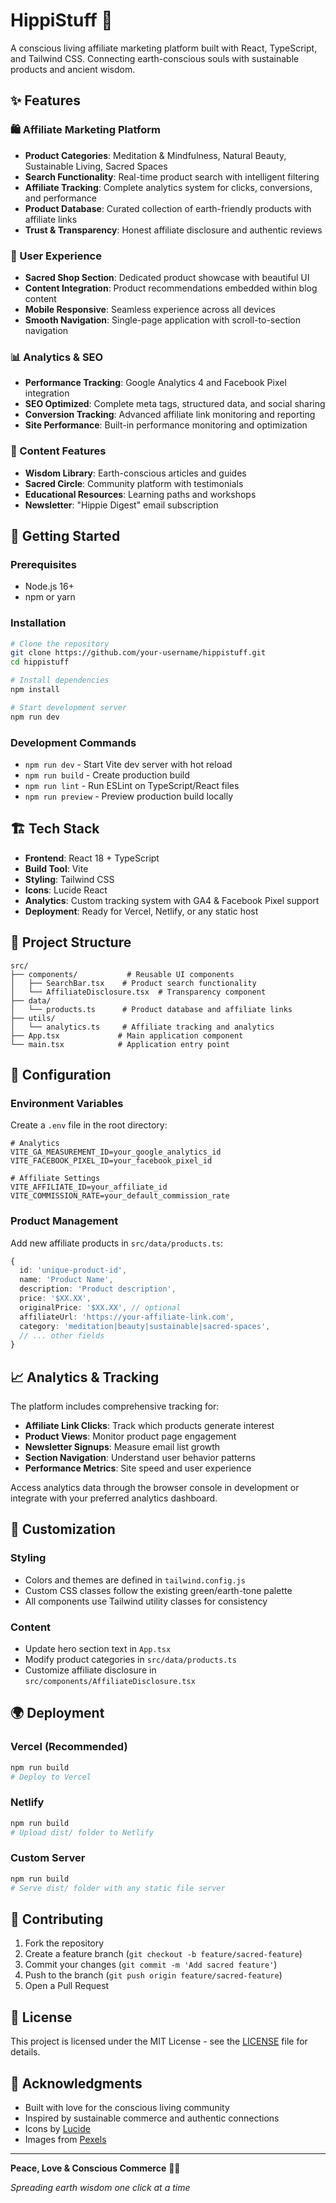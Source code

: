 # HippiStuff 🌿

A conscious living affiliate marketing platform built with React, TypeScript, and Tailwind CSS. Connecting earth-conscious souls with sustainable products and ancient wisdom.

## ✨ Features

### 🛍️ Affiliate Marketing Platform
- **Product Categories**: Meditation & Mindfulness, Natural Beauty, Sustainable Living, Sacred Spaces
- **Search Functionality**: Real-time product search with intelligent filtering
- **Affiliate Tracking**: Complete analytics system for clicks, conversions, and performance
- **Product Database**: Curated collection of earth-friendly products with affiliate links
- **Trust & Transparency**: Honest affiliate disclosure and authentic reviews

### 🎨 User Experience
- **Sacred Shop Section**: Dedicated product showcase with beautiful UI
- **Content Integration**: Product recommendations embedded within blog content
- **Mobile Responsive**: Seamless experience across all devices
- **Smooth Navigation**: Single-page application with scroll-to-section navigation

### 📊 Analytics & SEO
- **Performance Tracking**: Google Analytics 4 and Facebook Pixel integration
- **SEO Optimized**: Complete meta tags, structured data, and social sharing
- **Conversion Tracking**: Advanced affiliate link monitoring and reporting
- **Site Performance**: Built-in performance monitoring and optimization

### 🌱 Content Features
- **Wisdom Library**: Earth-conscious articles and guides
- **Sacred Circle**: Community platform with testimonials
- **Educational Resources**: Learning paths and workshops
- **Newsletter**: "Hippie Digest" email subscription

## 🚀 Getting Started

### Prerequisites
- Node.js 16+ 
- npm or yarn

### Installation
```bash
# Clone the repository
git clone https://github.com/your-username/hippistuff.git
cd hippistuff

# Install dependencies
npm install

# Start development server
npm run dev
```

### Development Commands
- `npm run dev` - Start Vite dev server with hot reload
- `npm run build` - Create production build
- `npm run lint` - Run ESLint on TypeScript/React files
- `npm run preview` - Preview production build locally

## 🏗️ Tech Stack

- **Frontend**: React 18 + TypeScript
- **Build Tool**: Vite
- **Styling**: Tailwind CSS
- **Icons**: Lucide React
- **Analytics**: Custom tracking system with GA4 & Facebook Pixel support
- **Deployment**: Ready for Vercel, Netlify, or any static host

## 📁 Project Structure

```
src/
├── components/           # Reusable UI components
│   ├── SearchBar.tsx    # Product search functionality
│   └── AffiliateDisclosure.tsx  # Transparency component
├── data/
│   └── products.ts      # Product database and affiliate links
├── utils/
│   └── analytics.ts     # Affiliate tracking and analytics
├── App.tsx             # Main application component
└── main.tsx            # Application entry point
```

## 🔧 Configuration

### Environment Variables
Create a `.env` file in the root directory:

```env
# Analytics
VITE_GA_MEASUREMENT_ID=your_google_analytics_id
VITE_FACEBOOK_PIXEL_ID=your_facebook_pixel_id

# Affiliate Settings
VITE_AFFILIATE_ID=your_affiliate_id
VITE_COMMISSION_RATE=your_default_commission_rate
```

### Product Management
Add new affiliate products in `src/data/products.ts`:

```typescript
{
  id: 'unique-product-id',
  name: 'Product Name',
  description: 'Product description',
  price: '$XX.XX',
  originalPrice: '$XX.XX', // optional
  affiliateUrl: 'https://your-affiliate-link.com',
  category: 'meditation|beauty|sustainable|sacred-spaces',
  // ... other fields
}
```

## 📈 Analytics & Tracking

The platform includes comprehensive tracking for:
- **Affiliate Link Clicks**: Track which products generate interest
- **Product Views**: Monitor product page engagement
- **Newsletter Signups**: Measure email list growth
- **Section Navigation**: Understand user behavior patterns
- **Performance Metrics**: Site speed and user experience

Access analytics data through the browser console in development or integrate with your preferred analytics dashboard.

## 🎨 Customization

### Styling
- Colors and themes are defined in `tailwind.config.js`
- Custom CSS classes follow the existing green/earth-tone palette
- All components use Tailwind utility classes for consistency

### Content
- Update hero section text in `App.tsx`
- Modify product categories in `src/data/products.ts`
- Customize affiliate disclosure in `src/components/AffiliateDisclosure.tsx`

## 🌍 Deployment

### Vercel (Recommended)
```bash
npm run build
# Deploy to Vercel
```

### Netlify
```bash
npm run build
# Upload dist/ folder to Netlify
```

### Custom Server
```bash
npm run build
# Serve dist/ folder with any static file server
```

## 🤝 Contributing

1. Fork the repository
2. Create a feature branch (`git checkout -b feature/sacred-feature`)
3. Commit your changes (`git commit -m 'Add sacred feature'`)
4. Push to the branch (`git push origin feature/sacred-feature`)
5. Open a Pull Request

## 📄 License

This project is licensed under the MIT License - see the [LICENSE](LICENSE) file for details.

## 🙏 Acknowledgments

- Built with love for the conscious living community
- Inspired by sustainable commerce and authentic connections
- Icons by [Lucide](https://lucide.dev/)
- Images from [Pexels](https://pexels.com)

---

**Peace, Love & Conscious Commerce** 🌿💚

*Spreading earth wisdom one click at a time*